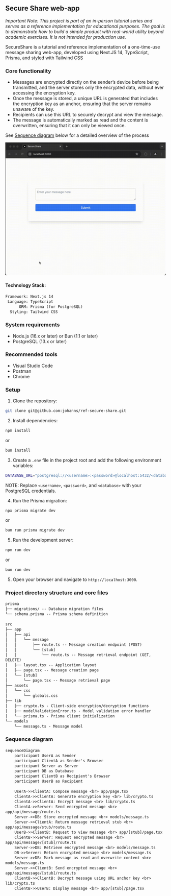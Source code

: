## Secure Share web-app

*Important Note: This project is part of an in-person tutorial series and serves as a reference implementation for educational purposes. The goal is to demonstrate how to build a simple product with real-world utility beyond academic exercises. It is not intended for production use.*

SecureShare is a tutorial and reference implementation of a one-time-use message sharing web-app, developed using Next.JS 14, TypeScript, Prisma, and styled with Tailwind CSS

### Core functionality

- Messages are encrypted directly on the sender’s device before being transmitted, and the server stores only the encrypted data, without ever accessing the encryption key.
- Once the message is stored, a unique URL is generated that includes the encryption key as an anchor, ensuring that the server remains unaware of the key.
- Recipients can use this URL to securely decrypt and view the message.
- The message is automatically marked as read and the content is overwritten, ensuring that it can only be viewed once.

See [Sequence diagram](#sequence-diagram) below for a detailed overview of the process

![Demo](/doc/screencast.gif)

#### Technology Stack:

    Framework: Next.js 14
     Language: TypeScript
          ORM: Prisma (for PostgreSQL)
      Styling: Tailwind CSS

### System requirements

- Node.js (16.x or later) or Bun (1.1 or later)
- PostgreSQL (13.x or later)

### Recommended tools

- Visual Studio Code
- Postman
- Chrome

### Setup

1. Clone the repository:

```bash
git clone git@github.com:johanns/ref-secure-share.git
```

2. Install dependencies:

```bash
npm install
```
or
```bash
bun install
```

3. Create a `.env` file in the project root and add the following environment variables:

```bash
DATABASE_URL="postgresql://<username>:<password>@localhost:5432/<database>"
```

NOTE: Replace `<username>`, `<password>`, and `<database>` with your PostgreSQL credentials.

4. Run the Prisma migration:

```bash
npx prisma migrate dev
```
or
```bash
bun run prisma migrate dev
```

5. Run the development server:

```bash
npm run dev
```
or
```bash
bun run dev
```

5. Open your browser and navigate to `http://localhost:3000`.

### Project directory structure and core files

```
prisma
├── migrations/ -- Database migration files
└── schema.prisma -- Prisma schema definition

src
├── app
│   ├── api
│   │   └── message
│   │       ├── route.ts -- Message creation endpoint (POST)
│   │       └── [stub]
│   │           └── route.ts -- Message retrieval endpoint (GET, DELETE)
│   ├── layout.tsx -- Application layout
│   ├── page.tsx -- Message creation page
│   └── [stub]
│       └── page.tsx -- Message retrieval page
├── assets
│   └── css
│       └── globals.css
├── lib
│   ├── crypto.ts - Client-side encryption/decryption functions
│   ├── modelValidationError.ts - Model validation error handler
│   └── prisma.ts - Prisma client initialization
└── models
    └── message.ts - Message model
```

### Sequence diagram

```mermaid
sequenceDiagram
    participant UserA as Sender
    participant ClientA as Sender's Browser
    participant Server as Server
    participant DB as Database
    participant ClientB as Recipient's Browser
    participant UserB as Recipient

    UserA->>ClientA: Compose message <br> app/page.tsx
    ClientA->>ClientA: Generate encryption key <br> lib/crypto.ts
    ClientA->>ClientA: Encrypt message <br> lib/crypto.ts
    ClientA->>Server: Send encrypted message <br> app/api/message/route.ts
    Server->>DB: Store encrypted message <br> models/message.ts
    Server->>ClientA: Return message retrieval stub <br> app/api/message/stub/route.ts
    UserB->>ClientB: Request to view message <br> app/[stub]/page.tsx
    ClientB->>Server: Request encrypted message <br> app/api/message/[stub]/route.ts
    Server->>DB: Retrieve encrypted message <br> models/message.ts
    DB->>Server: Return encrypted message <br> models/message.ts
    Server->>DB: Mark message as read and overwrite content <br> models/message.ts
    Server->>ClientB: Send encrypted message <br> app/api/message/[stub]/route.ts
    ClientB->>ClientB: Decrypt message using URL anchor key <br> lib/crypto.ts
    ClientB->>UserB: Display message <br> app/[stub]/page.tsx
```

